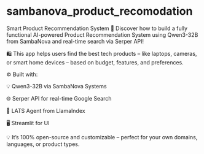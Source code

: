 # sambanova_product_recomodation
 Smart Product Recommendation System
🚀 Discover how to build a fully functional AI-powered Product Recommendation System using Qwen3-32B from SambaNova and real-time search via Serper API!

🛍️ This app helps users find the best tech products – like laptops, cameras, or smart home devices – based on budget, features, and preferences.

⚙️ Built with:

💡 Qwen3-32B via SambaNova Systems

🌐 Serper API for real-time Google Search

🧠 LATS Agent from LlamaIndex

🖥️ Streamlit for UI

💡 It’s 100% open-source and customizable – perfect for your own domains, languages, or product types.
